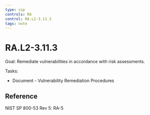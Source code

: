 ```yaml
---
type: ssp
controls: RA
control: RA.L2-3.11.3
tags: note
---
```


# RA.L2-3.11.3

Goal: Remediate vulnerabilities in accordance with risk assessments.

Tasks:

- Document - Vulnerability Remediation Procedures

## Reference

NIST SP 800-53 Rev 5: RA-5